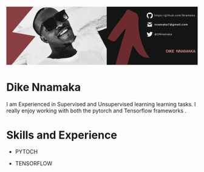 

<!--
**Nnamaka/Nnamaka** is a ✨ _special_ ✨ repository because its `README.md` (this file) appears on your GitHub profile.

Here are some ideas to get you started:

- 🔭 I’m currently working on ...
- 🌱 I’m currently learning ...
- 👯 I’m looking to collaborate on ...
- 🤔 I’m looking for help with ...
- 💬 Ask me about ...
- 📫 How to reach me: ...
- 😄 Pronouns: ...
- ⚡ Fun fact: ...
#### Design , Build and Maintain ML/DL systems
-->

![Design , Build and Maintain ML/DL systems](https://github.com/Nnamaka/Nnamaka/blob/main/Dike%20nnamaka%20(1).png)

# Dike Nnamaka

I am Experienced in Supervised and Unsupervised learning learning tasks. I really enjoy working with both the pytorch and Tensorflow frameworks . 

# Skills and Experience
*  PYTOCH

*  TENSORFLOW

